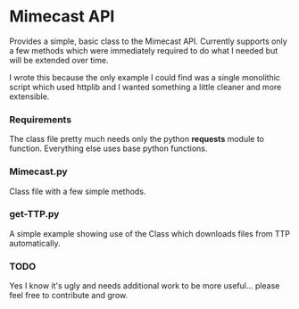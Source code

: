 # Mimecast API

Provides a simple, basic class to the Mimecast API. Currently supports only a few methods which were immediately required to do what I needed but will be extended over time.

I wrote this because the only example I could find was a single monolithic script which used httplib and I wanted something a little cleaner and more extensible.

### Requirements
The class file pretty much needs only the python **requests** module to function.  Everything else uses base python functions.

### Mimecast.py
Class file with a few simple methods.

### get-TTP.py
A simple example showing use of the Class which downloads files from TTP automatically.

### TODO
Yes I know it's ugly and needs additional work to be more useful... please feel free to contribute and grow.
